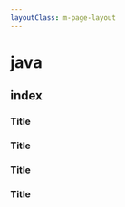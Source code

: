 ```yaml
---
layoutClass: m-page-layout
---
```


<script setup>
</script>
<style lang='scss'></style>

# java

## index


### Title <Badge type="info" text="default" />
### Title <Badge type="tip" text="^1.9.0" />
### Title <Badge type="warning" text="beta" />
### Title <Badge type="danger" text="caution" />